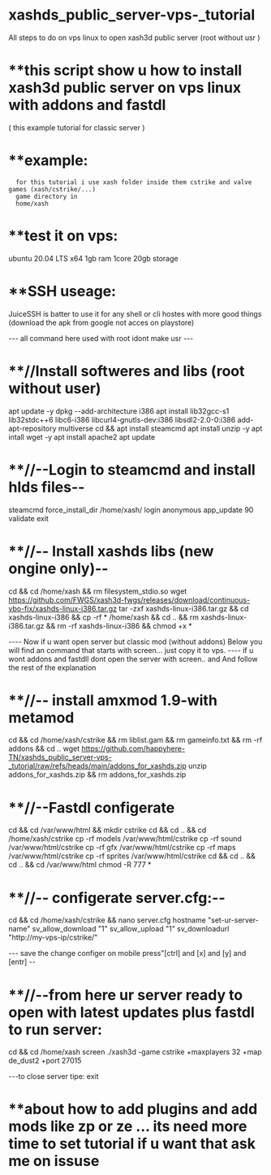 # xashds_public_server-vps-_tutorial
All steps to do on vps linux to open xash3d public server (root without usr )


# **this script show u how to install xash3d public server on vps linux with addons and fastdl

 ( this example tutorial for classic server  )
 
# **example:  
      for this tutorial i use xash folder inside them cstrike and valve games (xash/cstrike/...)  
      game directory in
      home/xash

# **test it on vps:
ubuntu 20.04 LTS x64
1gb ram 
1core 
20gb storage

# **SSH useage:
JuiceSSH is batter to use it for any shell or cli hostes with more good things (download the apk from google not acces on playstore)

--- all command here used with root idont make usr ---

# **//Install softweres and libs (root without user)
apt update -y
dpkg --add-architecture i386
apt install lib32gcc-s1 lib32stdc++6 libc6-i386 libcurl4-gnutls-dev:i386 libsdl2-2.0-0:i386
add-apt-repository multiverse
cd && apt install steamcmd
apt install unzip -y
apt intall wget -y
apt install apache2
apt update

 
 # **//--Login to steamcmd and install hlds files--
steamcmd
force_install_dir /home/xash/ 
login anonymous
app_update 90 validate
exit

# **//-- Install xashds libs (new ongine only)--
cd && cd /home/xash && rm filesystem_stdio.so
wget https://github.com/FWGS/xash3d-fwgs/releases/download/continuous-vbo-fix/xashds-linux-i386.tar.gz
tar -zxf xashds-linux-i386.tar.gz && cd xashds-linux-i386 && cp -rf * /home/xash && cd .. && rm xashds-linux-i386.tar.gz && rm -rf xashds-linux-i386 && chmod +x *

---- Now if u want open server but classic mod (without addons) Below you will find an command that starts with screen... just copy it to vps.
---- if u wont addons and fastdll dont open the server with screen..  and And follow the rest of the explanation


# **//-- install amxmod 1.9-with metamod
cd && cd /home/xash/cstrike && rm liblist.gam && rm gameinfo.txt && rm -rf addons && cd ..
wget https://github.com/happyhere-TN/xashds_public_server-vps-_tutorial/raw/refs/heads/main/addons_for_xashds.zip
unzip addons_for_xashds.zip && rm addons_for_xashds.zip

# **//--Fastdl configerate 
cd && cd /var/www/html && mkdir cstrike 
cd && cd .. && cd /home/xash/cstrike
cp -rf models /var/www/html/cstrike
cp -rf sound /var/www/html/cstrike
cp -rf gfx /var/www/html/cstrike
cp -rf maps /var/www/html/cstrike
cp -rf sprites /var/www/html/cstrike
cd && cd .. && cd ..  && cd /var/www/html
chmod -R 777 *

# **//-- configerate server.cfg:--
cd && cd /home/xash/cstrike && nano server.cfg
hostname "set-ur-server-name"
sv_allow_download "1"
sv_allow_upload "1"
sv_downloadurl "http://my-vps-ip/cstrike/"

--- save the change configer on mobile press"[ctrl] and [x] and [y] and [entr] --


# **//--from here ur server ready to open with latest updates plus fastdl to run server:
cd && cd /home/xash
screen ./xash3d -game cstrike +maxplayers 32 +map de_dust2 +port 27015

---to close server tipe: exit

# **about how to add plugins and add mods like zp or ze ...  its need more time to set tutorial if u want that ask me on issuse

